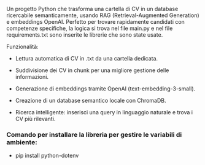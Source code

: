 Un progetto Python che trasforma una cartella di CV in un database ricercabile semanticamente, usando RAG (Retrieval-Augmented Generation) e embeddings OpenAI. Perfetto per trovare rapidamente candidati con competenze specifiche, la logica si trova nel file main.py e nel file requirements.txt sono inserite le librerie che sono state usate.

Funzionalità:
- Lettura automatica di CV in .txt da una cartella dedicata.

- Suddivisione dei CV in chunk per una migliore gestione delle informazioni.

- Generazione di embeddings tramite OpenAI (text-embedding-3-small).

- Creazione di un database semantico locale con ChromaDB.

- Ricerca intelligente: inserisci una query in linguaggio naturale e trova i CV più rilevanti.

### Comando per installare la libreria per gestire le variabili di ambiente:
- pip install python-dotenv

